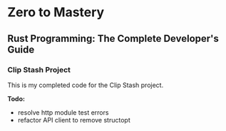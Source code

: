# Zero to Mastery

## Rust Programming: The Complete Developer's Guide

### Clip Stash Project

This is my completed code for the Clip Stash project.

**Todo:**

- resolve http module test errors
- refactor API client to remove structopt
